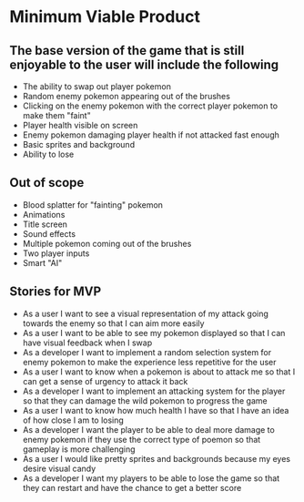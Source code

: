 # Minimum Viable Product

## The base version of the game that is still enjoyable to the user will include the following
- The ability to swap out player pokemon
- Random enemy pokemon appearing out of the brushes
- Clicking on the enemy pokemon with the correct player pokemon to make them "faint"
- Player health visible on screen
- Enemy pokemon damaging player health if not attacked fast enough
- Basic sprites and background
- Ability to lose

## Out of scope
- Blood splatter for "fainting" pokemon
- Animations
- Title screen
- Sound effects
- Multiple pokemon coming out of the brushes
- Two player inputs
- Smart "AI"

## Stories for MVP
- As a user I want to see a visual representation of my attack going towards the enemy so that I can aim more easily
- As a user I want to be able to see my pokemon displayed so that I can have visual feedback when I swap
- As a developer I want to implement a random selection system for enemy pokemon to make the experience less repetitive for the user
- As a user I want to know when a pokemon is about to attack me so that I can get a sense of urgency to attack it back
- As a developer I want to implement an attacking system for the player so that they can damage the wild pokemon to progress the game
- As a user I want to know how much health I have so that I have an idea of how close I am to losing
- As a developer I want the player to be able to deal more damage to enemy pokemon if they use the correct type of poemon so that gameplay is more challenging
- As a user I would like pretty sprites and backgrounds because my eyes desire visual candy
- As a developer I want my players to be able to lose the game so that they can restart and have the chance to get a better score
